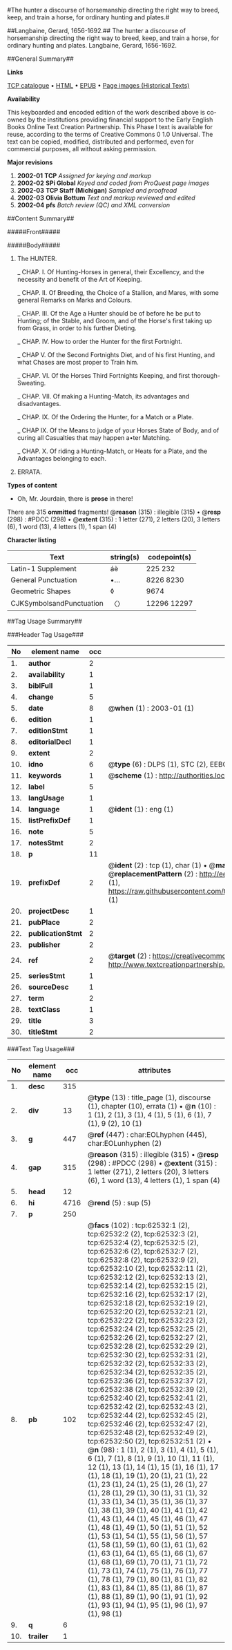 #The hunter a discourse of horsemanship directing the right way to breed, keep, and train a horse, for ordinary hunting and plates.#

##Langbaine, Gerard, 1656-1692.##
The hunter a discourse of horsemanship directing the right way to breed, keep, and train a horse, for ordinary hunting and plates.
Langbaine, Gerard, 1656-1692.

##General Summary##

**Links**

[TCP catalogue](http://www.ota.ox.ac.uk/tcp/)  • 
[HTML](http://tei.it.ox.ac.uk/tcp/Texts-HTML/free/A49/A49535.html)  • 
[EPUB](http://tei.it.ox.ac.uk/tcp/Texts-EPUB/free/A49/A49535.epub) • 
[Page images (Historical Texts)](https://data.historicaltexts.jisc.ac.uk/view?pubId=eebo-12496934e&pageId=eebo-12496934e-62532-1)

**Availability**

This keyboarded and encoded edition of the
	       work described above is co-owned by the institutions
	       providing financial support to the Early English Books
	       Online Text Creation Partnership. This Phase I text is
	       available for reuse, according to the terms of Creative
	       Commons 0 1.0 Universal. The text can be copied,
	       modified, distributed and performed, even for
	       commercial purposes, all without asking permission.

**Major revisions**

1. __2002-01__ __TCP__ *Assigned for keying and markup*
1. __2002-02__ __SPi Global__ *Keyed and coded from ProQuest page images*
1. __2002-03__ __TCP Staff (Michigan)__ *Sampled and proofread*
1. __2002-03__ __Olivia Bottum__ *Text and markup reviewed and edited*
1. __2002-04__ __pfs__ *Batch review (QC) and XML conversion*

##Content Summary##

#####Front#####

#####Body#####

1. The HUNTER.

    _ CHAP. I. Of Hunting-Horses in general, their Excellency, and the necessity and benefit of the Art of Keeping.

    _ CHAP. II. Of Breeding, the Choice of a Stallion, and Mares, with some general Remarks on Marks and Colours.

    _ CHAP. III. Of the Age a Hunter should be of before he be put to Hunting; of the Stable, and Groom, and of the Horse's first taking up from Grass, in order to his further Dieting.

    _ CHAP. IV. How to order the Hunter for the first Fortnight.

    _ CHAP V. Of the Second Fortnights Diet, and of his first Hunting, and what Chases are most proper to Train him.

    _ CHAP. VI. Of the Horses Third Fortnights Keeping, and first thorough-Sweating.

    _ CHAP. VII. Of making a Hunting-Match, its advantages and disadvantages.

    _ CHAP. IX. Of the Ordering the Hunter, for a Match or a Plate.

    _ CHAP IX. Of the Means to judge of your Horses State of Body, and of curing all Casualties that may happen a•ter Matching.

    _ CHAP. X. Of riding a Hunting-Match, or Heats for a Plate, and the Advantages belonging to each.

1. ERRATA.

**Types of content**

  * Oh, Mr. Jourdain, there is **prose** in there!

There are 315 **ommitted** fragments! 
 @__reason__ (315) : illegible (315)  •  @__resp__ (298) : #PDCC (298)  •  @__extent__ (315) : 1 letter (271), 2 letters (20), 3 letters (6), 1 word (13), 4 letters (1), 1 span (4)

**Character listing**


|Text|string(s)|codepoint(s)|
|---|---|---|
|Latin-1 Supplement|áè|225 232|
|General Punctuation|•…|8226 8230|
|Geometric Shapes|◊|9674|
|CJKSymbolsandPunctuation|〈〉|12296 12297|

##Tag Usage Summary##

###Header Tag Usage###

|No|element name|occ|attributes|
|---|---|---|---|
|1.|__author__|2||
|2.|__availability__|1||
|3.|__biblFull__|1||
|4.|__change__|5||
|5.|__date__|8| @__when__ (1) : 2003-01 (1)|
|6.|__edition__|1||
|7.|__editionStmt__|1||
|8.|__editorialDecl__|1||
|9.|__extent__|2||
|10.|__idno__|6| @__type__ (6) : DLPS (1), STC (2), EEBO-CITATION (1), OCLC (1), VID (1)|
|11.|__keywords__|1| @__scheme__ (1) : http://authorities.loc.gov/ (1)|
|12.|__label__|5||
|13.|__langUsage__|1||
|14.|__language__|1| @__ident__ (1) : eng (1)|
|15.|__listPrefixDef__|1||
|16.|__note__|5||
|17.|__notesStmt__|2||
|18.|__p__|11||
|19.|__prefixDef__|2| @__ident__ (2) : tcp (1), char (1)  •  @__matchPattern__ (2) : ([0-9\-]+):([0-9IVX]+) (1), (.+) (1)  •  @__replacementPattern__ (2) : http://eebo.chadwyck.com/downloadtiff?vid=$1&page=$2 (1), https://raw.githubusercontent.com/textcreationpartnership/Texts/master/tcpchars.xml#$1 (1)|
|20.|__projectDesc__|1||
|21.|__pubPlace__|2||
|22.|__publicationStmt__|2||
|23.|__publisher__|2||
|24.|__ref__|2| @__target__ (2) : https://creativecommons.org/publicdomain/zero/1.0/ (1), http://www.textcreationpartnership.org/docs/. (1)|
|25.|__seriesStmt__|1||
|26.|__sourceDesc__|1||
|27.|__term__|2||
|28.|__textClass__|1||
|29.|__title__|3||
|30.|__titleStmt__|2||


###Text Tag Usage###

|No|element name|occ|attributes|
|---|---|---|---|
|1.|__desc__|315||
|2.|__div__|13| @__type__ (13) : title_page (1), discourse (1), chapter (10), errata (1)  •  @__n__ (10) : 1 (1), 2 (1), 3 (1), 4 (1), 5 (1), 6 (1), 7 (1), 9 (2), 10 (1)|
|3.|__g__|447| @__ref__ (447) : char:EOLhyphen (445), char:EOLunhyphen (2)|
|4.|__gap__|315| @__reason__ (315) : illegible (315)  •  @__resp__ (298) : #PDCC (298)  •  @__extent__ (315) : 1 letter (271), 2 letters (20), 3 letters (6), 1 word (13), 4 letters (1), 1 span (4)|
|5.|__head__|12||
|6.|__hi__|4716| @__rend__ (5) : sup (5)|
|7.|__p__|250||
|8.|__pb__|102| @__facs__ (102) : tcp:62532:1 (2), tcp:62532:2 (2), tcp:62532:3 (2), tcp:62532:4 (2), tcp:62532:5 (2), tcp:62532:6 (2), tcp:62532:7 (2), tcp:62532:8 (2), tcp:62532:9 (2), tcp:62532:10 (2), tcp:62532:11 (2), tcp:62532:12 (2), tcp:62532:13 (2), tcp:62532:14 (2), tcp:62532:15 (2), tcp:62532:16 (2), tcp:62532:17 (2), tcp:62532:18 (2), tcp:62532:19 (2), tcp:62532:20 (2), tcp:62532:21 (2), tcp:62532:22 (2), tcp:62532:23 (2), tcp:62532:24 (2), tcp:62532:25 (2), tcp:62532:26 (2), tcp:62532:27 (2), tcp:62532:28 (2), tcp:62532:29 (2), tcp:62532:30 (2), tcp:62532:31 (2), tcp:62532:32 (2), tcp:62532:33 (2), tcp:62532:34 (2), tcp:62532:35 (2), tcp:62532:36 (2), tcp:62532:37 (2), tcp:62532:38 (2), tcp:62532:39 (2), tcp:62532:40 (2), tcp:62532:41 (2), tcp:62532:42 (2), tcp:62532:43 (2), tcp:62532:44 (2), tcp:62532:45 (2), tcp:62532:46 (2), tcp:62532:47 (2), tcp:62532:48 (2), tcp:62532:49 (2), tcp:62532:50 (2), tcp:62532:51 (2)  •  @__n__ (98) : 1 (1), 2 (1), 3 (1), 4 (1), 5 (1), 6 (1), 7 (1), 8 (1), 9 (1), 10 (1), 11 (1), 12 (1), 13 (1), 14 (1), 15 (1), 16 (1), 17 (1), 18 (1), 19 (1), 20 (1), 21 (1), 22 (1), 23 (1), 24 (1), 25 (1), 26 (1), 27 (1), 28 (1), 29 (1), 30 (1), 31 (1), 32 (1), 33 (1), 34 (1), 35 (1), 36 (1), 37 (1), 38 (1), 39 (1), 40 (1), 41 (1), 42 (1), 43 (1), 44 (1), 45 (1), 46 (1), 47 (1), 48 (1), 49 (1), 50 (1), 51 (1), 52 (1), 53 (1), 54 (1), 55 (1), 56 (1), 57 (1), 58 (1), 59 (1), 60 (1), 61 (1), 62 (1), 63 (1), 64 (1), 65 (1), 66 (1), 67 (1), 68 (1), 69 (1), 70 (1), 71 (1), 72 (1), 73 (1), 74 (1), 75 (1), 76 (1), 77 (1), 78 (1), 79 (1), 80 (1), 81 (1), 82 (1), 83 (1), 84 (1), 85 (1), 86 (1), 87 (1), 88 (1), 89 (1), 90 (1), 91 (1), 92 (1), 93 (1), 94 (1), 95 (1), 96 (1), 97 (1), 98 (1)|
|9.|__q__|6||
|10.|__trailer__|1||
